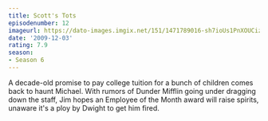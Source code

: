 ```yaml
---
title: Scott's Tots
episodenumber: 12
imageurl: https://dato-images.imgix.net/151/1471789016-sh7ioUs1PnXOUCiz1VatxYJDZyD.jpg?ixlib=rb-1.1.0&ch=DPR%2CWidth&auto=compress%2Cformat
date: '2009-12-03'
rating: 7.9
season:
- Season 6
---
```


A decade-old promise to pay college tuition for a bunch of children comes back to haunt Michael. With rumors of Dunder Mifflin going under dragging down the staff, Jim hopes an Employee of the Month award will raise spirits, unaware it's a ploy by Dwight to get him fired.